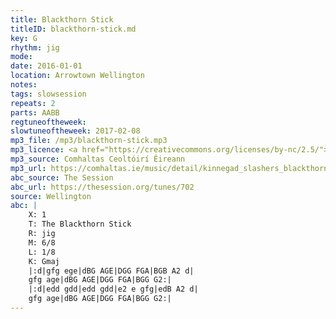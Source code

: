 ```yaml
---
title: Blackthorn Stick
titleID: blackthorn-stick.md
key: G
rhythm: jig
mode:
date: 2016-01-01
location: Arrowtown Wellington
notes:
tags: slowsession 
repeats: 2 
parts: AABB 
regtuneoftheweek:
slowtuneoftheweek: 2017-02-08
mp3_file: /mp3/blackthorn-stick.mp3
mp3_licence: <a href="https://creativecommons.org/licenses/by-nc/2.5/">CC-BY-NC-2.5</a>
mp3_source: Comhaltas Ceoltóirí Éireann
mp3_url: https://comhaltas.ie/music/detail/kinnegad_slashers_blackthorn_stick_scotsman_over_the_border/
abc_source: The Session
abc_url: https://thesession.org/tunes/702
source: Wellington
abc: |
    X: 1
    T: The Blackthorn Stick
    R: jig
    M: 6/8
    L: 1/8
    K: Gmaj
    |:d|gfg ege|dBG AGE|DGG FGA|BGB A2 d|
    gfg age|dBG AGE|DGG FGA|BGG G2:|
    |:d|edd gdd|edd gdd|e2 e gfg|edB A2 d|
    gfg age|dBG AGE|DGG FGA|BGG G2:|
---
```

